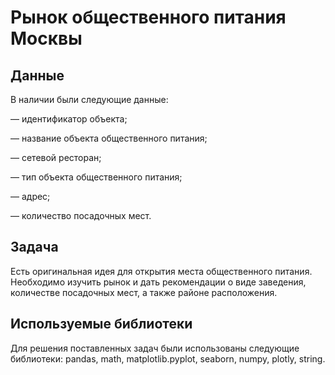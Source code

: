 # Рынок общественного питания Москвы


## Данные

В наличии были следующие данные:

— идентификатор объекта;

— название объекта общественного питания;

— сетевой ресторан;

— тип объекта общественного питания;

— адрес;

— количество посадочных мест.


## Задача

Есть оригинальная идея для открытия места общественного питания. Необходимо изучить рынок и дать рекомендации о виде заведения, количестве посадочных мест, а также районе расположения.

## Используемые библиотеки

 Для решения поставленных задач были использованы следующие библиотеки: pandas, math, matplotlib.pyplot, seaborn, numpy, plotly, string.
